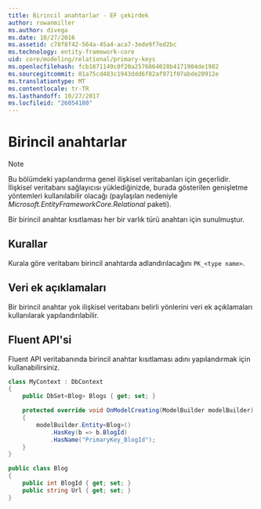 ```yaml
---
title: Birincil anahtarlar - EF çekirdek
author: rowanmiller
ms.author: divega
ms.date: 10/27/2016
ms.assetid: c78f8f42-564a-45a4-aca7-3ede9f7ed2bc
ms.technology: entity-framework-core
uid: core/modeling/relational/primary-keys
ms.openlocfilehash: fcb1871149c0f20a2576864028b4171904de1982
ms.sourcegitcommit: 01a75cd483c1943ddd6f82af971f07abde20912e
ms.translationtype: MT
ms.contentlocale: tr-TR
ms.lasthandoff: 10/27/2017
ms.locfileid: "26054180"
---
```

# <a name="primary-keys"></a>Birincil anahtarlar

> [!NOTE]  
> Bu bölümdeki yapılandırma genel ilişkisel veritabanları için geçerlidir. İlişkisel veritabanı sağlayıcısı yüklediğinizde, burada gösterilen genişletme yöntemleri kullanılabilir olacağı (paylaşılan nedeniyle *Microsoft.EntityFrameworkCore.Relational* paketi).

Bir birincil anahtar kısıtlaması her bir varlık türü anahtarı için sunulmuştur.

## <a name="conventions"></a>Kurallar

Kurala göre veritabanı birincil anahtarda adlandırılacağını `PK_<type name>`.

## <a name="data-annotations"></a>Veri ek açıklamaları

Bir birincil anahtar yok ilişkisel veritabanı belirli yönlerini veri ek açıklamaları kullanılarak yapılandırılabilir.

## <a name="fluent-api"></a>Fluent API'si

Fluent API veritabanında birincil anahtar kısıtlaması adını yapılandırmak için kullanabilirsiniz.

<!-- [!code-csharp[Main](samples/core/relational/Modeling/FluentAPI/Samples/Relational/KeyName.cs?highlight=9)] -->
``` csharp
class MyContext : DbContext
{
    public DbSet<Blog> Blogs { get; set; }

    protected override void OnModelCreating(ModelBuilder modelBuilder)
    {
        modelBuilder.Entity<Blog>()
            .HasKey(b => b.BlogId)
            .HasName("PrimaryKey_BlogId");
    }
}

public class Blog
{
    public int BlogId { get; set; }
    public string Url { get; set; }
}
```
